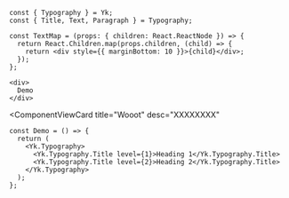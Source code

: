 <ComponentViewTitle title="Typography 排版" desc="用于展示标题、段落、文本内容。" />

```tsx [define]
const { Typography } = Yk;
const { Title, Text, Paragraph } = Typography;

const TextMap = (props: { children: React.ReactNode }) => {
  return React.Children.map(props.children, (child) => {
    return <div style={{ marginBottom: 10 }}>{child}</div>;
  });
};
```

<ComponentViewCard
  title="Aha"
  desc="ssc">
```tsx [demo]
<div>
  Demo
</div>
```
</ComponentViewCard>

<ComponentViewCard
  title="Wooot"
  desc="XXXXXXXX"
>

```tsx [demo][comp=Demo]
const Demo = () => {
  return (
    <Yk.Typography>
      <Yk.Typography.Title level={1}>Heading 1</Yk.Typography.Title>
      <Yk.Typography.Title level={2}>Heading 2</Yk.Typography.Title>
    </Yk.Typography>
  );
};
```

</ComponentViewCard>
